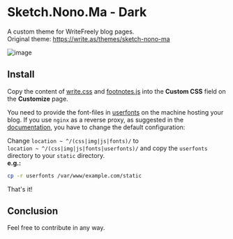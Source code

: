 # Sketch.Nono.Ma - Dark    

A custom theme for WriteFreely blog pages.  
Original theme: https://write.as/themes/sketch-nono-ma

![image](https://user-images.githubusercontent.com/15841958/221346178-c50c6764-9cbf-440e-a6f2-25a65c62412e.png)

## Install

Copy the content of [write.css](write.css) and [footnotes.js](footnotes.js) into the **Custom CSS** field on the **Customize** page.  

You need to provide the font-files in [userfonts](userfonts) on the machine hosting your blog.
If you use `nginx` as a reverse proxy, as suggested in the [documentation](https://writefreely.org/start), you have to change the default configuration:

Change `location ~ ^/(css|img|js|fonts)/` to  
`location ~ ^/(css|img|js|fonts|userfonts)/` and copy the `userfonts` directory to your `static` directory.  
**e.g.:**
~~~bash
cp -r userfonts /var/www/example.com/static
~~~

That's it!

## Conclusion

Feel free to contribute in any way.
